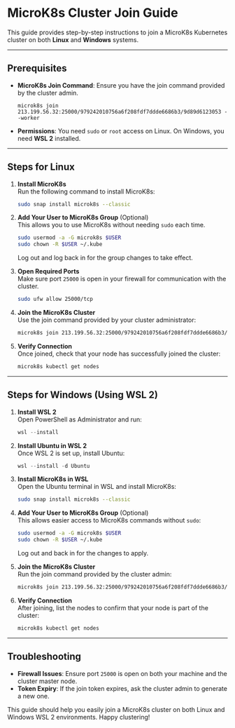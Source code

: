 
# MicroK8s Cluster Join Guide

This guide provides step-by-step instructions to join a MicroK8s Kubernetes cluster on both **Linux** and **Windows** systems. 

---

## Prerequisites
- **MicroK8s Join Command**: Ensure you have the join command provided by the cluster admin.
  ```
  microk8s join 213.199.56.32:25000/979242010756a6f208fdf7ddde6686b3/9d89d6123053 --worker
  ```
- **Permissions**: You need `sudo` or `root` access on Linux. On Windows, you need **WSL 2** installed.

---

## Steps for Linux

1. **Install MicroK8s**  
   Run the following command to install MicroK8s:
   ```bash
   sudo snap install microk8s --classic
   ```

2. **Add Your User to MicroK8s Group** (Optional)  
   This allows you to use MicroK8s without needing `sudo` each time.
   ```bash
   sudo usermod -a -G microk8s $USER
   sudo chown -R $USER ~/.kube
   ```
   Log out and log back in for the group changes to take effect.

3. **Open Required Ports**  
   Make sure port `25000` is open in your firewall for communication with the cluster.
   ```bash
   sudo ufw allow 25000/tcp
   ```

4. **Join the MicroK8s Cluster**  
   Use the join command provided by your cluster administrator:
   ```bash
   microk8s join 213.199.56.32:25000/979242010756a6f208fdf7ddde6686b3/9d89d6123053 --worker
   ```

5. **Verify Connection**  
   Once joined, check that your node has successfully joined the cluster:
   ```bash
   microk8s kubectl get nodes
   ```

---

## Steps for Windows (Using WSL 2)

1. **Install WSL 2**  
   Open PowerShell as Administrator and run:
   ```powershell
   wsl --install
   ```

2. **Install Ubuntu in WSL 2**  
   Once WSL 2 is set up, install Ubuntu:
   ```powershell
   wsl --install -d Ubuntu
   ```

3. **Install MicroK8s in WSL**  
   Open the Ubuntu terminal in WSL and install MicroK8s:
   ```bash
   sudo snap install microk8s --classic
   ```

4. **Add Your User to MicroK8s Group** (Optional)  
   This allows easier access to MicroK8s commands without `sudo`:
   ```bash
   sudo usermod -a -G microk8s $USER
   sudo chown -R $USER ~/.kube
   ```
   Log out and back in for the changes to apply.

5. **Join the MicroK8s Cluster**  
   Run the join command provided by the cluster admin:
   ```bash
   microk8s join 213.199.56.32:25000/979242010756a6f208fdf7ddde6686b3/9d89d6123053 --worker
   ```

6. **Verify Connection**  
   After joining, list the nodes to confirm that your node is part of the cluster:
   ```bash
   microk8s kubectl get nodes
   ```

---

## Troubleshooting

- **Firewall Issues**: Ensure port `25000` is open on both your machine and the cluster master node.
- **Token Expiry**: If the join token expires, ask the cluster admin to generate a new one.
  
This guide should help you easily join a MicroK8s cluster on both Linux and Windows WSL 2 environments. Happy clustering!
